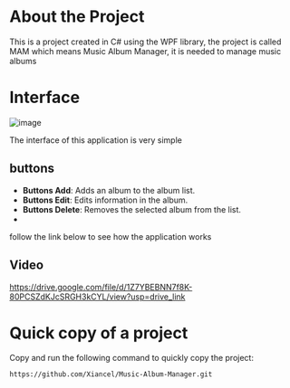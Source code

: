 # About the Project
This is a project created in C# using the WPF library, the project is called MAM which means Music Album Manager, it is needed to manage music albums
# Interface
![image](https://github.com/Xiancel/Music-Album-Manager/assets/127614011/d337cf28-ed14-41ea-ae6f-41c6f88a70dc)

The interface of this application is very simple
## buttons
- **Buttons Add**: Adds an album to the album list.
- **Buttons Edit**: Edits information in the album.
- **Buttons Delete**: Removes the selected album from the list.
- 
follow the link below to see how the application works
## Video
https://drive.google.com/file/d/1Z7YBEBNN7f8K-80PCSZdKJcSRGH3kCYL/view?usp=drive_link
# Quick copy of a project
Copy and run the following command to quickly copy the project:
```git
https://github.com/Xiancel/Music-Album-Manager.git
```
